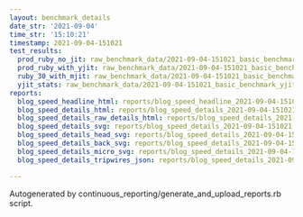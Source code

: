 ```yaml
---
layout: benchmark_details
date_str: '2021-09-04'
time_str: '15:10:21'
timestamp: 2021-09-04-151021
test_results:
  prod_ruby_no_jit: raw_benchmark_data/2021-09-04-151021_basic_benchmark_prod_ruby_no_jit.json
  prod_ruby_with_yjit: raw_benchmark_data/2021-09-04-151021_basic_benchmark_prod_ruby_with_yjit.json
  ruby_30_with_mjit: raw_benchmark_data/2021-09-04-151021_basic_benchmark_ruby_30_with_mjit.json
  yjit_stats: raw_benchmark_data/2021-09-04-151021_basic_benchmark_yjit_stats.json
reports:
  blog_speed_headline_html: reports/blog_speed_headline_2021-09-04-151021.html
  blog_speed_details_html: reports/blog_speed_details_2021-09-04-151021.html
  blog_speed_details_raw_details_html: reports/blog_speed_details_2021-09-04-151021.raw_details.html
  blog_speed_details_svg: reports/blog_speed_details_2021-09-04-151021.svg
  blog_speed_details_head_svg: reports/blog_speed_details_2021-09-04-151021.head.svg
  blog_speed_details_back_svg: reports/blog_speed_details_2021-09-04-151021.back.svg
  blog_speed_details_micro_svg: reports/blog_speed_details_2021-09-04-151021.micro.svg
  blog_speed_details_tripwires_json: reports/blog_speed_details_2021-09-04-151021.tripwires.json

---
```

Autogenerated by continuous_reporting/generate_and_upload_reports.rb script.
